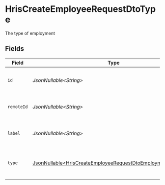 # HrisCreateEmployeeRequestDtoType

The type of employment


## Fields

| Field                                                                                                                                      | Type                                                                                                                                       | Required                                                                                                                                   | Description                                                                                                                                | Example                                                                                                                                    |
| ------------------------------------------------------------------------------------------------------------------------------------------ | ------------------------------------------------------------------------------------------------------------------------------------------ | ------------------------------------------------------------------------------------------------------------------------------------------ | ------------------------------------------------------------------------------------------------------------------------------------------ | ------------------------------------------------------------------------------------------------------------------------------------------ |
| `id`                                                                                                                                       | *JsonNullable\<String>*                                                                                                                    | :heavy_minus_sign:                                                                                                                         | Unique identifier                                                                                                                          | 8187e5da-dc77-475e-9949-af0f1fa4e4e3                                                                                                       |
| `remoteId`                                                                                                                                 | *JsonNullable\<String>*                                                                                                                    | :heavy_minus_sign:                                                                                                                         | Provider's unique identifier                                                                                                               | 8187e5da-dc77-475e-9949-af0f1fa4e4e3                                                                                                       |
| `label`                                                                                                                                    | *JsonNullable\<String>*                                                                                                                    | :heavy_minus_sign:                                                                                                                         | The label of the employment type                                                                                                           | Permanent                                                                                                                                  |
| `type`                                                                                                                                     | [JsonNullable\<HrisCreateEmployeeRequestDtoEmploymentTypeType>](../../models/components/HrisCreateEmployeeRequestDtoEmploymentTypeType.md) | :heavy_minus_sign:                                                                                                                         | The type of employment (e.g., contractor, permanent)                                                                                       | permanent                                                                                                                                  |